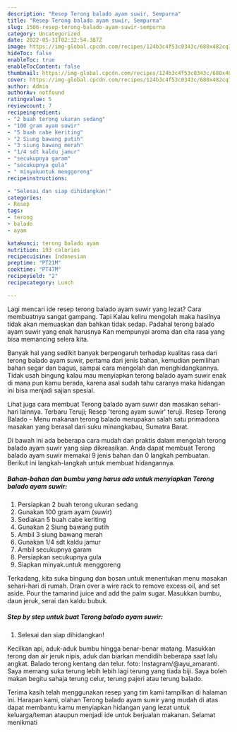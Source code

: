 ```yaml
---
description: "Resep Terong balado ayam suwir, Sempurna"
title: "Resep Terong balado ayam suwir, Sempurna"
slug: 1506-resep-terong-balado-ayam-suwir-sempurna
category: Uncategorized
date: 2022-05-31T02:32:54.387Z
image: https://img-global.cpcdn.com/recipes/124b3c4f53c0343c/680x482cq70/terong-balado-ayam-suwir-foto-resep-utama.jpg
hideToc: false
enableToc: true
enableTocContent: false
thumbnail: https://img-global.cpcdn.com/recipes/124b3c4f53c0343c/680x482cq70/terong-balado-ayam-suwir-foto-resep-utama.jpg
cover: https://img-global.cpcdn.com/recipes/124b3c4f53c0343c/680x482cq70/terong-balado-ayam-suwir-foto-resep-utama.jpg
author: Admin
authorAv: notfound
ratingvalue: 5
reviewcount: 7
recipeingredient:
- "2 buah terong ukuran sedang"
- "100 gram ayam suwir"
- "5 buah cabe keriting"
- "2 Siung bawang putih"
- "3 siung bawang merah"
- "1/4 sdt kaldu jamur"
- "secukupnya garam"
- "secukupnya gula"
- " minyakuntuk menggoreng"
recipeinstructions:

- "Selesai dan siap dihidangkan!"
categories:
- Resep
tags:
- terong
- balado
- ayam

katakunci: terong balado ayam 
nutrition: 193 calories
recipecuisine: Indonesian
preptime: "PT21M"
cooktime: "PT47M"
recipeyield: "2"
recipecategory: Lunch

---
```



Lagi mencari ide resep terong balado ayam suwir yang lezat? Cara membuatnya sangat gampang. Tapi Kalau keliru mengolah maka hasilnya tidak akan memuaskan dan bahkan tidak sedap. Padahal terong balado ayam suwir yang enak harusnya Kan mempunyai aroma dan cita rasa yang bisa memancing selera kita.


Banyak hal yang sedikit banyak berpengaruh terhadap kualitas rasa dari terong balado ayam suwir, pertama dari jenis bahan, kemudian pemilihan bahan segar dan bagus, sampai cara mengolah dan menghidangkannya. Tidak usah bingung kalau mau menyiapkan terong balado ayam suwir enak di mana pun kamu berada, karena asal sudah tahu caranya maka hidangan ini bisa menjadi sajian spesial.

Lihat juga cara membuat Terong balado ayam suwir dan masakan sehari-hari lainnya. Terbaru Teruji; Resep &#39;terong ayam suwir&#39; teruji. Resep Terong Balado - Menu makanan terong balado merupakan salah satu primadona masakan yang berasal dari suku minangkabau, Sumatra Barat.


Di bawah ini ada beberapa cara mudah dan praktis dalam mengolah terong balado ayam suwir yang siap dikreasikan. Anda dapat membuat Terong balado ayam suwir memakai 9 jenis bahan dan 0 langkah pembuatan. Berikut ini langkah-langkah untuk membuat hidangannya.

<!--inarticleads1-->

##### Bahan-bahan dan bumbu yang harus ada untuk menyiapkan Terong balado ayam suwir:

1. Persiapkan 2 buah terong ukuran sedang
1. Gunakan 100 gram ayam (suwir)
1. Sediakan 5 buah cabe keriting
1. Gunakan 2 Siung bawang putih
1. Ambil 3 siung bawang merah
1. Gunakan 1/4 sdt kaldu jamur
1. Ambil secukupnya garam
1. Persiapkan secukupnya gula
1. Siapkan  minyak.untuk menggoreng


Terkadang, kita suka bingung dan bosan untuk menentukan menu masakan sehari-hari di rumah. Drain over a wire rack to remove excess oil, and set aside. Pour the tamarind juice and add the palm sugar. Masukkan bumbu, daun jeruk, serai dan kaldu bubuk. 

<!--inarticleads2-->

##### Step by step untuk buat Terong balado ayam suwir:


1. Selesai dan siap dihidangkan!

Kecilkan api, aduk-aduk bumbu hingga benar-benar matang. Masukkan terong dan air jeruk nipis, aduk dan biarkan mendidih beberapa saat lalu angkat. Balado terong kentang dan telur. foto: Instagram/@ayu_amaranti. Saya memang suka terung lebih lebih lagi terung yang tiada biji. Saya boleh makan begitu sahaja terung celur, terung pajeri atau terung balado. 

Terima kasih telah menggunakan resep yang tim kami tampilkan di halaman ini. Harapan kami, olahan Terong balado ayam suwir yang mudah di atas dapat membantu kamu menyiapkan hidangan yang lezat untuk keluarga/teman ataupun menjadi ide untuk berjualan makanan. Selamat menikmati
